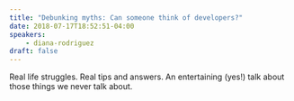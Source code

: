 ```yaml
---
title: "Debunking myths: Can someone think of developers?"
date: 2018-07-17T18:52:51-04:00
speakers:
    - diana-rodriguez
draft: false
---
```


Real life struggles. Real tips and answers. An entertaining (yes!) talk about those things we never talk about.